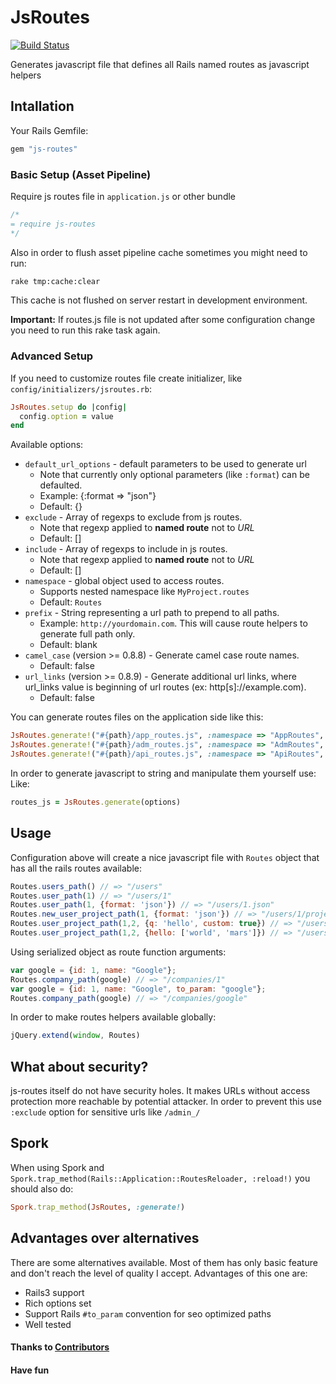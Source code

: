# JsRoutes
[![Build Status](https://travis-ci.org/railsware/js-routes.png)](https://travis-ci.org/railsware/js-routes)

Generates javascript file that defines all Rails named routes as javascript helpers

## Intallation

Your Rails Gemfile:

``` ruby
gem "js-routes"
```

### Basic Setup (Asset Pipeline)

Require js routes file in `application.js` or other bundle

``` js
/*
= require js-routes
*/
```

Also in order to flush asset pipeline cache sometimes you might need to run:

``` sh
rake tmp:cache:clear
```

This cache is not flushed on server restart in development environment.

**Important:** If routes.js file is not updated after some configuration change you need to run this rake task again.

### Advanced Setup

If you need to customize routes file create initializer, like `config/initializers/jsroutes.rb`:

``` ruby
JsRoutes.setup do |config|
  config.option = value
end
```

Available options:

* `default_url_options` - default parameters to be used to generate url
  * Note that currently only optional parameters (like `:format`) can be defaulted.
  * Example: {:format => "json"}
  * Default: {}
* `exclude` - Array of regexps to exclude from js routes.
  * Note that regexp applied to **named route** not to *URL*
  * Default: []
* `include` - Array of regexps to include in js routes.
  * Note that regexp applied to **named route** not to *URL*
  * Default: []
* `namespace` - global object used to access routes.
  * Supports nested namespace like `MyProject.routes`
  * Default: `Routes`
* `prefix` - String representing a url path to prepend to all paths.
  * Example: `http://yourdomain.com`. This will cause route helpers to generate full path only.
  * Default: blank
* `camel_case` (version >= 0.8.8) - Generate camel case route names.
  * Default: false
* `url_links` (version >= 0.8.9) - Generate additional url links, where url_links value is beginning of url routes (ex: http[s]://example.com).
  * Default: false

You can generate routes files on the application side like this:

``` ruby
JsRoutes.generate!("#{path}/app_routes.js", :namespace => "AppRoutes", :exclude => [/^admin_/, /^api_/])
JsRoutes.generate!("#{path}/adm_routes.js", :namespace => "AdmRoutes", :include => /^admin_/)
JsRoutes.generate!("#{path}/api_routes.js", :namespace => "ApiRoutes", :include => /^api_/, :default_url_options => {:format => "json"})
```

In order to generate javascript to string and manipulate them yourself use:
Like:

``` ruby
routes_js = JsRoutes.generate(options)
```

## Usage

Configuration above will create a nice javascript file with `Routes` object that has all the rails routes available:

``` js
Routes.users_path() // => "/users"
Routes.user_path(1) // => "/users/1"
Routes.user_path(1, {format: 'json'}) // => "/users/1.json"
Routes.new_user_project_path(1, {format: 'json'}) // => "/users/1/projects/new.json"
Routes.user_project_path(1,2, {q: 'hello', custom: true}) // => "/users/1/projects/2?q=hello&custom=true"
Routes.user_project_path(1,2, {hello: ['world', 'mars']}) // => "/users/1/projects/2?hello%5B%5D=world&hello%5B%5D=mars"
```

Using serialized object as route function arguments:

``` js
var google = {id: 1, name: "Google"};
Routes.company_path(google) // => "/companies/1"
var google = {id: 1, name: "Google", to_param: "google"};
Routes.company_path(google) // => "/companies/google"
```

In order to make routes helpers available globally:

``` js
jQuery.extend(window, Routes)
```

## What about security?

js-routes itself do not have security holes. It makes URLs
without access protection more reachable by potential attacker.
In order to prevent this use `:exclude` option for sensitive urls like `/admin_/`

## Spork

When using Spork and `Spork.trap_method(Rails::Application::RoutesReloader, :reload!)` you should also do:

``` ruby
Spork.trap_method(JsRoutes, :generate!)
```

## Advantages over alternatives

There are some alternatives available. Most of them has only basic feature and don't reach the level of quality I accept.
Advantages of this one are:

* Rails3 support
* Rich options set
* Support Rails `#to_param` convention for seo optimized paths
* Well tested

#### Thanks to [Contributors](https://github.com/railsware/js-routes/contributors)

#### Have fun
